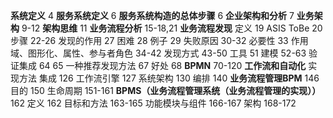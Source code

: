 **系统定义** 4
**服务系统定义** 6
**服务系统构造的总体步骤** 6
**企业架构和分析** 7
**业务架构** 9-12
**架构思维** 11
**业务流程分析** 15-18,21
**业务流程发现**
	 定义 19
	 ASIS ToBe 20
	 步骤 22-26
	 发现的作用 27
	 困难 28
	 例子 29
	 失败原因 30-32
	 必要性 33
	 作用域、图形化、属性、参与者角色 34-42
	 发现方式 43-50
	 工具 51
	 建模 52-63
	 验证集成 64 65
	 一种推荐发现方法 67
	 好处 68
**BPMN** 70-120
**工作流和自动化**
	实现方法 集成 126
	工作流引擎 127
		系统架构 130
		编排 140
**业务流程管理BPM** 146
	目的 150
	生命周期 151-161
**BPMS（业务流程管理系统（业务流程管理的实现））** 162
	定义 162
	目标和方法 163-165
	功能模块与组件 166-167
	架构 168-172
	
		
	
	
	
	



	 
	 
	 
	 
	 
	 
	 
	 
	 
	  
 